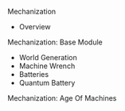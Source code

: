 Mechanization
* Overview

Mechanization: Base Module
* World Generation
* Machine Wrench
* Batteries
* Quantum Battery

Mechanization: Age Of Machines